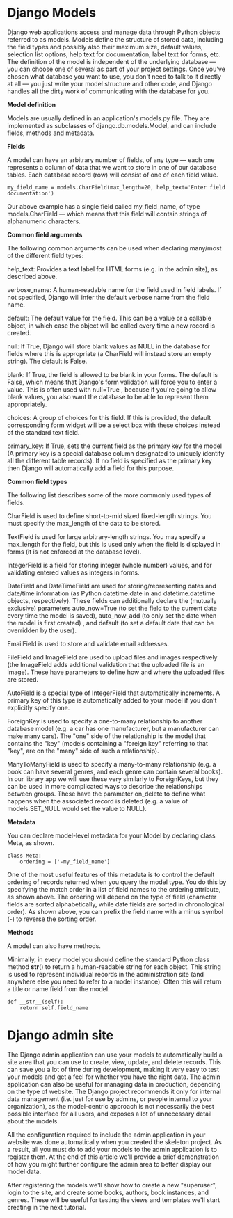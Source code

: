 # Django Models

Django web applications access and manage data through Python objects referred to as models. Models define the structure of stored data, including the field types and possibly also their maximum size, default values, selection list options, help text for documentation, label text for forms, etc. The definition of the model is independent of the underlying database — you can choose one of several as part of your project settings. Once you've chosen what database you want to use, you don't need to talk to it directly at all — you just write your model structure and other code, and Django handles all the dirty work of communicating with the database for you.

**Model definition**

Models are usually defined in an application's models.py file. They are implemented as subclasses of django.db.models.Model, and can include fields, methods and metadata. 


**Fields**

A model can have an arbitrary number of fields, of any type — each one represents a column of data that we want to store in one of our database tables. Each database record (row) will consist of one of each field value.

```
my_field_name = models.CharField(max_length=20, help_text='Enter field documentation')
```

Our above example has a single field called my_field_name, of type models.CharField — which means that this field will contain strings of alphanumeric characters. 

**Common field arguments**

The following common arguments can be used when declaring many/most of the different field types:

help_text: Provides a text label for HTML forms (e.g. in the admin site), as described above.

verbose_name: A human-readable name for the field used in field labels. If not specified, Django will infer the default verbose name from the field name.

default: The default value for the field. This can be a value or a callable object, in which case the object will be called every time a new record is created.

null: If True, Django will store blank values as NULL in the database for fields where this is appropriate (a CharField will instead store an empty string). The default is False.

blank: If True, the field is allowed to be blank in your forms. The default is False, which means that Django's form validation will force you to enter a value. This is often used with null=True , because if you're going to allow blank values, you also want the database to be able to represent them appropriately.

choices: A group of choices for this field. If this is provided, the default corresponding form widget will be a select box with these choices instead of the standard text field.

primary_key: If True, sets the current field as the primary key for the model (A primary key is a special database column designated to uniquely identify all the different table records). If no field is specified as the primary key then Django will automatically add a field for this purpose.



**Common field types**

The following list describes some of the more commonly used types of fields. 

CharField is used to define short-to-mid sized fixed-length strings. You must specify the max_length of the data to be stored.

TextField is used for large arbitrary-length strings. You may specify a max_length for the field, but this is used only when the field is displayed in forms (it is not enforced at the database level).

IntegerField is a field for storing integer (whole number) values, and for validating entered values as integers in forms.

DateField and DateTimeField are used for storing/representing dates and date/time information (as Python datetime.date in and datetime.datetime objects, respectively). These fields can additionally declare the (mutually exclusive) parameters auto_now=True (to set the field to the current date every time the model is saved), auto_now_add (to only set the date when the model is first created) , and default (to set a default date that can be overridden by the user).

EmailField is used to store and validate email addresses.

FileField and ImageField are used to upload files and images respectively (the ImageField adds additional validation that the uploaded file is an image).
These have parameters to define how and where the uploaded files are stored.

AutoField is a special type of IntegerField that automatically increments. A primary key of this type is automatically added to your model if you don’t explicitly specify one.

ForeignKey is used to specify a one-to-many relationship to another database model (e.g. a car has one manufacturer, but a manufacturer can make many cars). The "one" side of the relationship is the model that contains the "key" (models containing a "foreign key" referring to that "key", are on the "many" side of such a relationship).

ManyToManyField is used to specify a many-to-many relationship (e.g. a book can have several genres, and each genre can contain several books). In our library app we will use these very similarly to ForeignKeys, but they can be used in more complicated ways to describe the relationships between groups. These have the parameter on_delete to define what happens when the associated record is deleted (e.g. a value of models.SET_NULL would set the value to NULL).


**Metadata**

You can declare model-level metadata for your Model by declaring class Meta, as shown.

```
class Meta:
    ordering = ['-my_field_name']
```

One of the most useful features of this metadata is to control the default ordering of records returned when you query the model type. You do this by specifying the match order in a list of field names to the ordering attribute, as shown above. The ordering will depend on the type of field (character fields are sorted alphabetically, while date fields are sorted in chronological order). As shown above, you can prefix the field name with a minus symbol (-) to reverse the sorting order.


**Methods**

A model can also have methods.

Minimally, in every model you should define the standard Python class method __str__() to return a human-readable string for each object. This string is used to represent individual records in the administration site (and anywhere else you need to refer to a model instance). Often this will return a title or name field from the model.

```
def __str__(self):
    return self.field_name
```


# Django admin site

The Django admin application can use your models to automatically build a site area that you can use to create, view, update, and delete records. This can save you a lot of time during development, making it very easy to test your models and get a feel for whether you have the right data. The admin application can also be useful for managing data in production, depending on the type of website. The Django project recommends it only for internal data management (i.e. just for use by admins, or people internal to your organization), as the model-centric approach is not necessarily the best possible interface for all users, and exposes a lot of unnecessary detail about the models.

All the configuration required to include the admin application in your website was done automatically when you created the skeleton project. As a result, all you must do to add your models to the admin application is to register them. At the end of this article we'll provide a brief demonstration of how you might further configure the admin area to better display our model data.

After registering the models we'll show how to create a new "superuser", login to the site, and create some books, authors, book instances, and genres. These will be useful for testing the views and templates we'll start creating in the next tutorial.